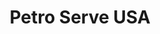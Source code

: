 ---
title: "Petro Serve USA"
url: /fargo/petro-serve-usa-northern-pacific-avenue/
shop: convenience
---